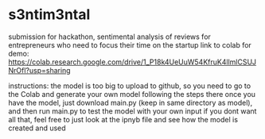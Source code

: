 # s3ntim3ntal
submission for hackathon, sentimental analysis of reviews for entrepreneurs who need to focus their time on the startup
link to colab for demo: https://colab.research.google.com/drive/1_P18k4UeUuW54KfruK4llmlCSUJNrOfl?usp=sharing

instructions:
the model is too big to upload to github, so you need to go to the Colab and generate your own model following the steps there
once you have the model, just download main.py (keep in same directory as model), and then run main.py to test the model with your own input
if you dont want all that, feel free to just look at the ipnyb file and see how the model is created and used
